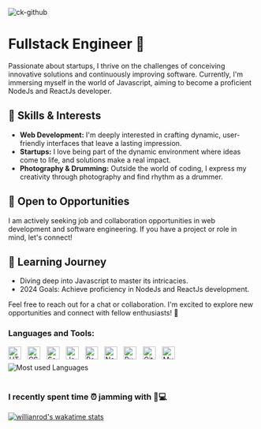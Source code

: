 
![ck-github](https://github.com/ChrispaixK/ChrispaixK/assets/71190715/e4242c78-5235-4ace-bb3e-76ab0337b745)
# Fullstack Engineer 🚀

Passionate about startups, I thrive on the challenges of conceiving innovative solutions and continuously improving software. Currently, I'm immersing myself in the world of Javascript, aiming to become a proficient NodeJs and ReactJs developer.

## 🔧 Skills & Interests
- **Web Development:** I'm deeply interested in crafting dynamic, user-friendly interfaces that leave a lasting impression.
- **Startups:** I love being part of the dynamic environment where ideas come to life, and solutions make a real impact.
- **Photography & Drumming:** Outside the world of coding, I express my creativity through photography and find rhythm as a drummer.

## 🤝 Open to Opportunities
I am actively seeking job and collaboration opportunities in web development and software engineering. If you have a project or role in mind, let's connect!

## 🌱 Learning Journey
- Diving deep into Javascript to master its intricacies.
- 2024 Goals: Achieve proficiency in NodeJs and ReactJs development.


Feel free to reach out for a chat or collaboration. I'm excited to explore new opportunities and connect with fellow enthusiasts! 🚀

### Languages and Tools:

[<img align="left" alt="HTML5" width="26px" src="https://cdn.jsdelivr.net/gh/devicons/devicon/icons/html5/html5-original.svg" style="padding-right:10px;" />](https://www.w3schools.com/html/)
[<img align="left" alt="CSS3" width="26px" src="https://cdn.jsdelivr.net/gh/devicons/devicon/icons/css3/css3-original.svg" style="padding-right:10px;" />](https://www.w3schools.com/css/)
[<img align="left" alt="Sass" width="26px" src="https://cdn.jsdelivr.net/gh/devicons/devicon/icons/sass/sass-original.svg" style="padding-right:10px;" />](https://sass-lang.com/)
[<img align="left" alt="JavaScript" width="26px" src="https://cdn.jsdelivr.net/gh/devicons/devicon/icons/javascript/javascript-original.svg" style="padding-right:10px;" />](https://www.javascript.com/)
[<img align="left" alt="React" width="26px" src="https://cdn.jsdelivr.net/gh/devicons/devicon/icons/react/react-original.svg" style="padding-right:10px;" />](https://reactjs.org/)
[<img align="left" alt="NextJs" width="26px" src="https://cdn.jsdelivr.net/gh/devicons/devicon/icons/nextjs/nextjs-original.svg" style="padding-right:10px;" />](https://nextjs.org/)
[<img align="left" alt="Ruby" width="26px" src="https://cdn.jsdelivr.net/gh/devicons/devicon/icons/ruby/ruby-original.svg" style="padding-right:10px;" />](https://www.ruby-lang.org/en/)
[<img align="left" alt="Git" width="26px" src="https://cdn.jsdelivr.net/gh/devicons/devicon/icons/git/git-original.svg" style="padding-right:10px;" />](https://git.com)
[<img align="left" alt="MySQL" width="26px" src="https://cdn.jsdelivr.net/gh/devicons/devicon/icons/mysql/mysql-original.svg" style="padding-right:10px;" />](https://mysql.com)
<br />
<br />
![Most used Languages](https://github-readme-stats.vercel.app/api/top-langs/?username=ChrispaixK&show_icons=true&theme=radical)
<br />
<br />

### I recently spent time ⏰ jamming with 🚀💻
[![willianrod's wakatime stats](https://github-readme-stats.vercel.app/api/wakatime?username=ChrispaixK)](https://github.com/anuraghazra/github-readme-stats)
